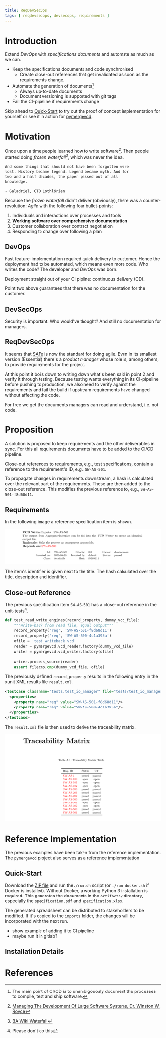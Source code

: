 ```yaml
---
title: ReqDevSecOps
tags: [ reqdevsecops, devsecops, requirements ]
---
```


# Introduction

Extend *DevOps* with *specifications documents* and automate as much as 
we can.

* Keep the specifications documents and code synchronised
    * Create close-out references that get invalidated as soon as the requirements change.
* Automate the generation of documents[^4]
    * Always up-to-date documents
	* Document versioning is supported with git tags
* Fail the CI-pipeline if requirements change


Skip ahead to [Quick-Start](#quick-start) to try out the proof of concept 
implementation for yourself or see it in action for [pymergevcd](index.md).

# Motivation

Once upon a time people learned how to write software[^2].  Then people 
started doing *frozen waterfall*[^3], which was never the idea.

    And some things that should not have been forgotten were
    lost. History became legend. Legend became myth. And for
    two and a half decades, the paper passed out of all 
    knowledge.

    - Galadriel, CTO Lothlórien


Because the *frozen waterfall* didn't deliver (obviously), there was a 
counter-revolution: *Agile* with the following four bullet-points:

1. Individuals and interactions over processes and tools
2. **Working software over comprehensive documentation**
3. Customer collaboration over contract negotiation
4. Responding to change over following a plan 

[comment]: # (We've now succesfully replaced planning with action-bias.)


## DevOps

Fast feature-implementation required quick delivery to customer. Hence the deployment had to be 
automated, which means even more code. Who writes the code? The developer and *DevOps* was born.

Deployment straight out of your CI pipline: continuous delivery (CD).

Point two above guarantees that there was no documentation for the customer.


## DevSecOps

Security is important. Who would've thought? And still no documentation for managers.

## ReqDevSecOps

It seems that [SAFe](https://www.scaledagileframework.com/) is now the standard for doing agile. 
Even in its smallest version (Essential) there's a *product manager* whose role is, among others, 
to provide requirements for the project. 

At this point it boils down to writing down what's been said in point 2 and verify it through 
testing. Because testing wants everything in its CI-pipeline before pushing to production, we 
also need to verify against the requirements and fail the build if upstream requirements have
changed without affecting the code.

For free we get the documents managers can read and understand, i.e. not code.


# Proposition

A solution is proposed to keep requirements and the other deliverables in 
sync. For this all requirements documents have to be added to the CI/CD 
pipeline.

Close-out references to requirements, e.g., test specifications, contain a 
reference to the requirement's ID, e.g., `SW-AS-501`. 

To propagate changes in requirements downstream, a hash is calculated over
the relevant part of the requirements. These are then added to the close-out
reference. This modifies the previous reference to, e.g., `SW-AS-501-f8d68d11`.

## Requirements

In the following image a reference specification item is shown.

![Sample specification item](requirement-ex.png)

The item's identifier is given next to the title. The hash calculated over the
title, description and identifier.

## Close-out Reference

The previous specification item `SW-AS-501` has a close-out reference in the
unit-tests[^1]. 

```python
def test_read_write_engines(record_property, dummy_vcd_file):
    """Write-back from read file, equal output"""
    record_property('req', 'SW-AS-501-f8d68d11')
    record_property('req', 'SW-AS-500-4c1a395a')
    ofile = 'test_writeback.vcd'
    reader = pymergevcd.vcd_reader.factory(dummy_vcd_file)
    writer = pymergevcd.vcd_writer.factory(ofile)

    writer.process_source(reader)
    assert filecmp.cmp(dummy_vcd_file, ofile)
```

The previously defined `record_property` results in the following entry in the
xunit XML results file `result.xml`.

```xml
<testcase classname="tests.test_io_manager" file="tests/test_io_manager.py" line="20" name="test_read_write_engines" time="2.830">
  <properties>
    <property name="req" value="SW-AS-501-f8d68d11"/>
    <property name="req" value="SW-AS-500-4c1a395a"/>
  </properties>
</testcase>
```

The `result.xml` file is then used to derive the traceability matrix. 

![Sample traceability matrix](tracemat-ex.png)


[^1]: Please don't do this 

# Reference Implementation

The previous examples have been taken from the reference implementation. The 
[`pymergevcd`](https://kown7.github.io/pymergevcd) project also serves as a reference 
implementation 


## Quick-Start

Download the [ZIP file](assets/template_project.zip) and run the`./run.sh`
script (or `./run-docker.sh` if Docker is installed). Without Docker, a working
Python 3 installation is required. This generates the documents in the
`artifacts/` directory, especially the `specification.pdf` and
`specification.xlsx`.

The generated spreadsheet can be distributed to stakeholders to be modified. If
it's copied to the `imports` folder, the changes will be incorporated with the
next run.

* show example of adding it to CI pipeline
* maybe run it in gitlab?

## Installation Details



# References 

[^2]: [Managing The Development Of Large Software Systems, Dr. Winston W. Royce](http://www-scf.usc.edu/~csci201/lectures/Lecture11/royce1970.pdf)  
[^3]: [BA Wiki Waterfall](http://www.bawiki.com/wiki/Waterfall.html)
[^4]: The main point of CI/CD is to unambigouosly document the processes to compile, test and ship software.
